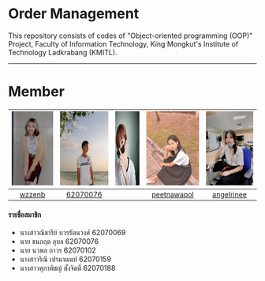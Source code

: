 # Order Management
This repository consists of codes of "Object-oriented programming (OOP)" Project, Faculty of Information Technology, King Mongkut's Institute of Technology Ladkrabang (KMITL).
______
# Member
|<img src="/README/profile1.jpg" width="150px" height="150px">|<img src="/README/profile2.jpg" width="150px" height="150px">|<img src="/README/profile3.jpg" width="150px" height="150px">|<img src="/README/profile4.jpg" width="150px" height="150px">|<img src="/README/profile5.jpg" width="150px" height="150px">|
|:-----:|:-----:|:-----:|:-----:|:-----:|
[wzzenb](https://github.com/wzzenb)|[62070076](https://github.com/62070076)||[peetnawapol](https://github.com/peetnawapol)|[angelrinee](https://github.com/angelrinee)|[supapit62070188](https://github.com/supapit62070188)|
#### รายชื่อสมาชิก
- นางสาวณิชารีย์   บวรรัตนวงศ์  62070069
- นาย ธนกฤต     อุบล       62070076
- นาย นวพล      ถาวร       62070102
- นางสาวริณี      เปรมานนท์   62070159
- นางสาวศุภาพิชญ์ ตั้งจิตติ์      62070188
